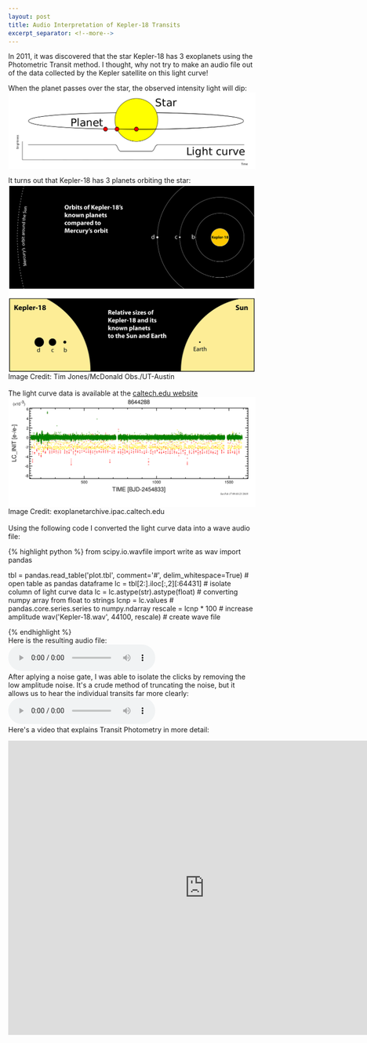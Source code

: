 ```yaml
---
layout: post
title: Audio Interpretation of Kepler-18 Transits
excerpt_separator: <!--more-->
---
```


In 2011, it was discovered that the star Kepler-18 has 3 exoplanets using the Photometric Transit method. I thought, why not try to make an audio file out of the data collected by the Kepler satellite on this light curve! <!--more-->

When the planet passes over the star, the observed intensity light will dip:
<img src="/images/Planetary_transit.png" alt="kepler-18-graphic" style="width: 800px; height=600px;" align="middle"/>

It turns out that Kepler-18 has 3 planets orbiting the star:
<img src="/images/kepler-18-graphic.jpg" alt="kepler-18-graphic" style="width: 800px; height=600px;" align="middle"/>
<br>
Image Credit: Tim Jones/McDonald Obs./UT-Austin
<br>
<br>
The light curve data is available at the [caltech.edu website](https://exoplanetarchive.ipac.caltech.edu) 
<img src="/images/Kepler-18.png" alt="kepler-18-graphic" style="width: 800px; height=600px;" align="middle"/>
<br>
Image Credit: exoplanetarchive.ipac.caltech.edu
<br>
<br>
Using the following code I converted the light curve data into a wave audio file:

{% highlight python %}
from scipy.io.wavfile import write as wav
import pandas

tbl = pandas.read_table('plot.tbl', comment='#', delim_whitespace=True) # open table as pandas dataframe
lc = tbl[2:].iloc[:,2][:64431]                                          # isolate column of light curve data
lc = lc.astype(str).astype(float)                                       # converting numpy array from float to strings
lcnp = lc.values                                                        # pandas.core.series.series to numpy.ndarray
rescale = lcnp * 100                                                    # increase amplitude
wav('Kepler-18.wav', 44100, rescale)                                    # create wave file
 
 
{% endhighlight %}
<br>
Here is the resulting audio file:
<audio controls loop>
  <source src="/Audio/Kepler-18.wav" type="audio/wav">
</audio>
<br>
After aplying a noise gate, I was able to isolate the clicks by removing the low amplitude noise. It's a crude method of truncating the noise, but it allows us to hear the individual transits far more clearly: 
<audio controls loop>
  <source src="/Audio/Kepler-18 NoiseGated.wav" type="audio/wav">
</audio> 
<br>
Here's a video that explains Transit Photometry in more detail:
<iframe width="800" height="600" src="https://www.youtube.com/embed/Bxl4DbCzQco" frameborder="0" allow="autoplay; encrypted-media" allowfullscreen></iframe>
